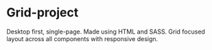# Grid-project
Desktop first, single-page. Made using HTML and SASS. Grid focused layout across all components with responsive design.
